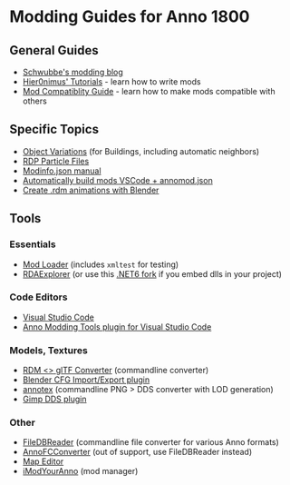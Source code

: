 # Modding Guides for Anno 1800

## General Guides

- [Schwubbe's modding blog](https://schwubbe.de/modding_blog.php)
- [Hier0nimus' Tutorials](./hier0nimus-tutorials/) - learn how to write mods
- [Mod Compatiblity Guide](./guides/mod-compatibility.md) - learn how to make mods compatible with others

## Specific Topics

- [Object Variations](./guides/variations.md) (for Buildings, including automatic neighbors)
- [RDP Particle Files](./guides/particles.md)
- [Modinfo.json manual](https://github.com/anno-mods/Modinfo)
- [Automatically build mods VSCode + annomod.json](https://github.com/anno-mods/vscode-anno-modding-tools/blob/main/doc/annomod.md)
- [Create .rdm animations with Blender](./guides/rdm_animations.md) 

## Tools

### Essentials

- [Mod Loader](https://github.com/xforce/anno1800-mod-loader) (includes `xmltest` for testing)
- [RDAExplorer](https://github.com/lysannschlegel/RDAExplorer) (or use this [.NET6 fork](https://github.com/jakobharder/RDAExplorer) if you embed dlls in your project)

### Code Editors

- [Visual Studio Code](https://code.visualstudio.com/Download)
- [Anno Modding Tools plugin for Visual Studio Code](https://marketplace.visualstudio.com/items?itemName=JakobHarder.anno-modding-tools)

### Models, Textures

- [RDM <> glTF Converter](https://github.com/lukts30/rdm4) (commandline converter)
- [Blender CFG Import/Export plugin](https://github.com/xormenter/Blender-Anno-.cfg-Import-Addon)
- [annotex](https://github.com/jakobharder/annotex) (commandline PNG > DDS converter with LOD generation)
- [Gimp DDS plugin](https://gist.github.com/taubenangriff/cb959efa00896d84c99236ea705680c2)

### Other

- [FileDBReader](https://github.com/anno-mods/FileDBReader) (commandline file converter for various Anno formats)
- [AnnoFCConverter](https://github.com/jakobharder/AnnoFCConverter) (out of support, use FileDBReader instead)
- [Map Editor](https://github.com/anno-mods/AnnoMapEditor)
- [iModYourAnno](https://github.com/anno-mods/iModYourAnno) (mod manager)
